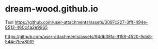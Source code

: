 # dream-wood.github.io
Test
https://github.com/user-attachments/assets/3097c227-3fff-494e-8513-460c4a2e9965

https://github.com/user-attachments/assets/94db38fa-9158-4520-9de8-544e7fea80f9

